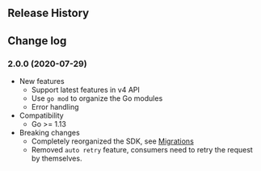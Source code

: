 ## Release History

## Change log

### 2.0.0 (2020-07-29)
- New features
	- Support latest features in v4 API
	- Use `go mod` to organize the Go modules
	- Error handling
- Compatibility
	- Go >= 1.13
- Breaking changes
	- Completely reorganized the SDK, see [Migrations](https://github.com/AfterShip/aftership-sdk-go#migrations)
	- Removed `auto retry` feature, consumers need to retry the request by themselves.
